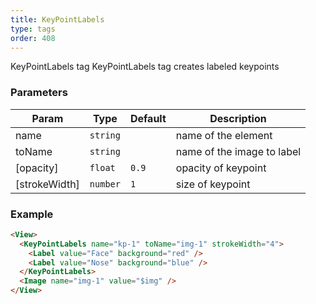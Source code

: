 ```yaml
---
title: KeyPointLabels
type: tags
order: 408
---
```


KeyPointLabels tag
KeyPointLabels tag creates labeled keypoints

### Parameters

| Param | Type | Default | Description |
| --- | --- | --- | --- |
| name | <code>string</code> |  | name of the element |
| toName | <code>string</code> |  | name of the image to label |
| [opacity] | <code>float</code> | <code>0.9</code> | opacity of keypoint |
| [strokeWidth] | <code>number</code> | <code>1</code> | size of keypoint |

### Example
```html
<View>
  <KeyPointLabels name="kp-1" toName="img-1" strokeWidth="4">
    <Label value="Face" background="red" />
    <Label value="Nose" background="blue" />
  </KeyPointLabels>
  <Image name="img-1" value="$img" />
</View>
```
